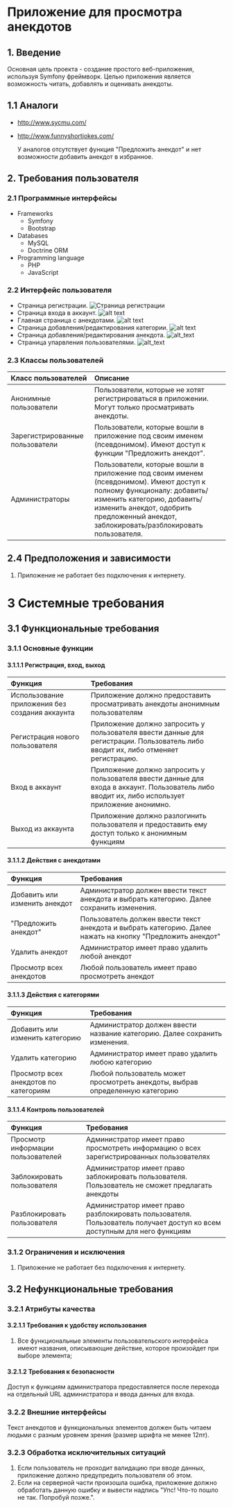 # Приложение для просмотра анекдотов
## 1. Введение
Основная цель проекта - создание простого веб-приложения, используя Symfony фреймворк. Целью приложения является возможность читать, добавлять и оценивать анекдоты.
## 1.1 Аналоги
- http://www.sycmu.com/
- http://www.funnyshortjokes.com/

    У аналогов отсутствует функция "Предложить анекдот" и нет возможности добавить анекдот в избранное.

## 2. Требования пользователя
### 2.1 Программные интерфейсы
* Frameworks
  * Symfony
  * Bootstrap
* Databases
  * MySQL
  * Doctrine ORM
* Programming language
  * PHP
  * JavaScript
### 2.2 Интерфейс пользователя
* Страница регистрации.
![Страница регистрации](https://github.com/graschik/ViewingJokes/tree/master/Docs/Requirements/Mockups/Sign_up.png)
* Страница входа в аккаунт.
![alt text](https://github.com/graschik/ViewingJokes/tree/master/Docs/Requirements/Mockups/Sign_in.png)
* Главная страница с анекдотами.
![alt text](https://github.com/graschik/ViewingJokes/tree/master/Docs/Requirements/Mockups/Main_page.png)
* Страница добавления/редактирования категории.
![alt text](https://github.com/graschik/ViewingJokes/tree/master/Docs/Requirements/Mockups/Edit_category.png)
* Страница добавления/редактирования анекдота.
![alt_text](https://github.com/graschik/ViewingJokes/tree/master/Docs/Requirements/Mockups/Edit_joke.png)
* Страница упарвления пользователями.
![alt_text](https://github.com/graschik/ViewingJokes/tree/master/Docs/Requirements/Mockups/User_control.png)

### 2.3 Классы пользователей

| Класс пользователей | Описание |
|:---|:---|
| Анонимные пользователи | Пользователи, которые не хотят регистрироваться в приложении. Могут только просматривать анекдоты. |
| Зарегистрированные пользователи | Пользователи, которые вошли в приложение под своим именем (псевдонимом). Имеют доступ к функции "Предложить анекдот". |
| Администраторы | Пользователи, которые вошли в приложение под своим именем (псевдонимом). Имеют доступ к полному функционалу: добавить/изменить категорию, добавить/изменить анекдот, одобрить предложенный анекдот, заблокировать/разблокировать пользователя. |

## 2.4 Предположения и зависимости

1. Приложение не работает без подключения к интернету.

# 3 Системные требования


## 3.1 Функциональные требования


### 3.1.1 Основные функции

#### 3.1.1.1 Регистрация, вход, выход
| Функция | Требования | 
|:---|:---|
| Использование приложения без создания аккаунта | Приложение должно предоставить просматривать анекдоты анонимным пользователям |
| Регистрация нового пользователя | Приложение должно запросить у пользователя ввести данные для регистрации. Пользователь либо вводит их, либо отменяет регистрацию. |
| Вход в аккаунт | Приложение должно запросить у пользователя ввести данные для входа в аккаунт. Пользователь либо вводит их, либо использует приложение анонимно. |
| Выход из аккаунта | Приложение должно разлогинить пользователя и предоставить ему доступ только к анонимным функциям  


#### 3.1.1.2 Действия с анекдотами

| Функция | Требования | 
|:---|:---|
| Добавить или изменить анекдот | Администратор должен ввести текст анекдота и выбрать категорию. Далее сохранить изменения.
| "Предложить анекдот" | Пользователь должен ввести текст анекдота и выбрать категорию. Далее нажать на кнопку "Предложить анекдот"
| Удалить анекдот | Администратор имеет право удалить любой анекдот
| Просмотр всех анекдотов | Любой пользователь имеет право просмотреть анекдот


#### 3.1.1.3 Действия с категорями

| Функция | Требования | 
|:---|:---|
| Добавить или изменить категорию | Администратор должен ввести название категорию. Далее сохранить изменения.
| Удалить категорию | Администратор имеет право удалить любою категорию
| Просмотр всех анекдотов по категориям | Любой пользователь может просмотреть анекдоты, выбрав определенную категорию


#### 3.1.1.4 Контроль пользователей

| Функция | Требования | 
|:---|:---|
| Просмотр информации пользователей | Администратор имеет право просмотреть информацию о всех зарегистрированных пользователях
| Заблокировать пользователя | Администратор имеет право заблокировать пользователя. Пользователь не сможет предлагать анекдоты
| Разблокировать пользователя | Администратор имеет право разблокировать пользователя. Пользователь получает доступ ко всем доступным для него функциям


### 3.1.2 Ограничения и исключения
1. Приложение не работает без подключения к интернету.


## 3.2 Нефункциональные требования
### 3.2.1 Атрибуты качества
#### 3.2.1.1 Требования к удобству использования
1. Все функциональные элементы пользовательского интерфейса имеют названия, описывающие действие, которое произойдет при выборе элемента;


#### 3.2.1.2 Требования к безопасности
Доступ к функциям администратора предоставляется после перехода на отдельный URL администратора и ввода данных для входа.


### 3.2.2 Внешние интерфейсы
Текст анекдотов и функциональных элементов должен быть читаем людьми с разным уровнем зрения (размер шрифта не менее 12пт).

### 3.2.3 Обработка исключительных ситуаций
1. Если пользователь не проходит валидацию при вводе данных, приложение должно предупредить пользователя об этом.
2. Если на серверной части произошла ошибка, приложение должно обработать данную ошибку и вывести надпись "Упс! Что-то пошло не так. Попробуй позже.".
